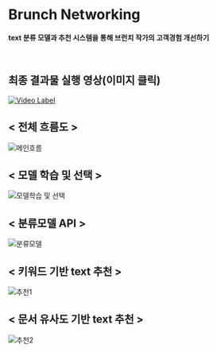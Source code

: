 # Brunch Networking

<b> text 분류 모델과 추천 시스템을 통해 브런치 작가의 고객경험 개선하기 </b>


<br>

## 최종 결과물 실행 영상(이미지 클릭)
[![Video Label](https://img.youtube.com/vi/RpEBgY3_stA/0.jpg)](https://youtu.be/RpEBgY3_stA)

## < 전체 흐름도 >
![메인흐름](https://user-images.githubusercontent.com/35517797/81902112-8f7e4080-95fa-11ea-8954-1ab9952ec4e6.PNG)

## < 모델 학습 및 선택 >
![모델학습 및 선택](https://user-images.githubusercontent.com/35517797/81902305-e08e3480-95fa-11ea-88bb-b151e2a45848.PNG)

## < 분류모델 API >
![분류모델](https://user-images.githubusercontent.com/35517797/81902312-e4ba5200-95fa-11ea-82ea-8109261abbfa.PNG)

## < 키워드 기반 text 추천 >
![추천1](https://user-images.githubusercontent.com/35517797/81902318-eab03300-95fa-11ea-9b23-8061e83324c7.PNG)

## < 문서 유사도 기반 text 추천 > 
![추천2](https://user-images.githubusercontent.com/35517797/81902325-ec79f680-95fa-11ea-9f97-5c5c35322ab4.PNG)
